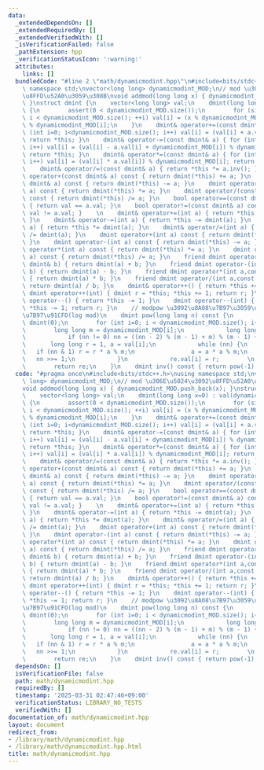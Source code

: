 ```yaml
---
data:
  _extendedDependsOn: []
  _extendedRequiredBy: []
  _extendedVerifiedWith: []
  _isVerificationFailed: false
  _pathExtension: hpp
  _verificationStatusIcon: ':warning:'
  attributes:
    links: []
  bundledCode: "#line 2 \"math/dynamicmodint.hpp\"\n#include<bits/stdc++.h>\nusing\
    \ namespace std;\nvector<long long> dynamicmodint_MOD;\n// mod \u306E\u5024\u3092\
    \u8FFD\u52A0\u3059\u308B\nvoid addmod(long long x) { dynamicmodint_MOD.push_back(x);\
    \ }\nstruct dmint {\n    vector<long long> val;\n    dmint(long long x=0) : val(dynamicmodint_MOD.size())\
    \ {\n        assert(0 < dynamicmodint_MOD.size());\n        for (size_t i = 0;\
    \ i < dynamicmodint_MOD.size(); ++i) val[i] = (x % dynamicmodint_MOD[i] + dynamicmodint_MOD[i])\
    \ % dynamicmodint_MOD[i];\n    }\n    dmint& operator+=(const dmint& a) { for\
    \ (int i=0; i<dynamicmodint_MOD.size(); i++) val[i] = (val[i] + a.val[i]) % dynamicmodint_MOD[i];\
    \ return *this; }\n    dmint& operator-=(const dmint& a) { for (int i=0; i<dynamicmodint_MOD.size();\
    \ i++) val[i] = (val[i] - a.val[i] + dynamicmodint_MOD[i]) % dynamicmodint_MOD[i];\
    \ return *this; }\n    dmint& operator*=(const dmint& a) { for (int i=0; i<dynamicmodint_MOD.size();\
    \ i++) val[i] = (val[i] * a.val[i]) % dynamicmodint_MOD[i]; return *this; }\n\
    \    dmint& operator/=(const dmint& a) { return *this *= a.inv(); }\n    dmint\
    \ operator+(const dmint& a) const { return dmint(*this) += a; }\n    dmint operator-(const\
    \ dmint& a) const { return dmint(*this) -= a; }\n    dmint operator*(const dmint&\
    \ a) const { return dmint(*this) *= a; }\n    dmint operator/(const dmint& a)\
    \ const { return dmint(*this) /= a; }\n    bool operator==(const dmint& a) const\
    \ { return val == a.val; }\n    bool operator!=(const dmint& a) const { return\
    \ val != a.val; }    \n    dmint& operator+=(int a) { return *this += dmint(a);\
    \ }\n    dmint& operator-=(int a) { return *this -= dmint(a); }\n    dmint& operator*=(int\
    \ a) { return *this *= dmint(a); }\n    dmint& operator/=(int a) { return *this\
    \ /= dmint(a); }\n    dmint operator+(int a) const { return dmint(*this) += a;\
    \ }\n    dmint operator-(int a) const { return dmint(*this) -= a; }\n    dmint\
    \ operator*(int a) const { return dmint(*this) *= a; }\n    dmint operator/(int\
    \ a) const { return dmint(*this) /= a; }\n    friend dmint operator+(int a,const\
    \ dmint& b) { return dmint(a) + b; }\n    friend dmint operator-(int a,const dmint&\
    \ b) { return dmint(a) - b; }\n    friend dmint operator*(int a,const dmint& b)\
    \ { return dmint(a) * b; }\n    friend dmint operator/(int a,const dmint& b) {\
    \ return dmint(a) / b; }\n    dmint& operator++() { return *this += 1; }\n   \
    \ dmint operator++(int) { dmint r = *this; *this += 1; return r; }\n    dmint&\
    \ operator--() { return *this -= 1; }\n    dmint operator--(int) { dmint r = *this;\
    \ *this -= 1; return r; }\n    // modpow \u3092\u8A08\u7B97\u3059\u308B\u3002\u8A08\
    \u7B97\u91CFO(log mod)\n    dmint pow(long long n) const {\n        dmint re =\
    \ dmint(0);\n        for (int i=0; i < dynamicmodint_MOD.size(); i++) {\n    \
    \        long long m = dynamicmodint_MOD[i];\n            long long nn = n;\n\
    \            if (nn != 0) nn = ((nn - 2) % (m - 1) + m) % (m - 1) + 1;\n     \
    \       long long r = 1, a = val[i];\n            while (nn) {\n             \
    \   if (nn & 1) r = r * a % m;\n                a = a * a % m;\n             \
    \   nn >>= 1;\n            }\n            re.val[i] = r;        \n        }\n\
    \        return re;\n    }\n    dmint inv() const { return pow(-1); }\n};\n"
  code: "#pragma once\n#include<bits/stdc++.h>\nusing namespace std;\nvector<long\
    \ long> dynamicmodint_MOD;\n// mod \u306E\u5024\u3092\u8FFD\u52A0\u3059\u308B\n\
    void addmod(long long x) { dynamicmodint_MOD.push_back(x); }\nstruct dmint {\n\
    \    vector<long long> val;\n    dmint(long long x=0) : val(dynamicmodint_MOD.size())\
    \ {\n        assert(0 < dynamicmodint_MOD.size());\n        for (size_t i = 0;\
    \ i < dynamicmodint_MOD.size(); ++i) val[i] = (x % dynamicmodint_MOD[i] + dynamicmodint_MOD[i])\
    \ % dynamicmodint_MOD[i];\n    }\n    dmint& operator+=(const dmint& a) { for\
    \ (int i=0; i<dynamicmodint_MOD.size(); i++) val[i] = (val[i] + a.val[i]) % dynamicmodint_MOD[i];\
    \ return *this; }\n    dmint& operator-=(const dmint& a) { for (int i=0; i<dynamicmodint_MOD.size();\
    \ i++) val[i] = (val[i] - a.val[i] + dynamicmodint_MOD[i]) % dynamicmodint_MOD[i];\
    \ return *this; }\n    dmint& operator*=(const dmint& a) { for (int i=0; i<dynamicmodint_MOD.size();\
    \ i++) val[i] = (val[i] * a.val[i]) % dynamicmodint_MOD[i]; return *this; }\n\
    \    dmint& operator/=(const dmint& a) { return *this *= a.inv(); }\n    dmint\
    \ operator+(const dmint& a) const { return dmint(*this) += a; }\n    dmint operator-(const\
    \ dmint& a) const { return dmint(*this) -= a; }\n    dmint operator*(const dmint&\
    \ a) const { return dmint(*this) *= a; }\n    dmint operator/(const dmint& a)\
    \ const { return dmint(*this) /= a; }\n    bool operator==(const dmint& a) const\
    \ { return val == a.val; }\n    bool operator!=(const dmint& a) const { return\
    \ val != a.val; }    \n    dmint& operator+=(int a) { return *this += dmint(a);\
    \ }\n    dmint& operator-=(int a) { return *this -= dmint(a); }\n    dmint& operator*=(int\
    \ a) { return *this *= dmint(a); }\n    dmint& operator/=(int a) { return *this\
    \ /= dmint(a); }\n    dmint operator+(int a) const { return dmint(*this) += a;\
    \ }\n    dmint operator-(int a) const { return dmint(*this) -= a; }\n    dmint\
    \ operator*(int a) const { return dmint(*this) *= a; }\n    dmint operator/(int\
    \ a) const { return dmint(*this) /= a; }\n    friend dmint operator+(int a,const\
    \ dmint& b) { return dmint(a) + b; }\n    friend dmint operator-(int a,const dmint&\
    \ b) { return dmint(a) - b; }\n    friend dmint operator*(int a,const dmint& b)\
    \ { return dmint(a) * b; }\n    friend dmint operator/(int a,const dmint& b) {\
    \ return dmint(a) / b; }\n    dmint& operator++() { return *this += 1; }\n   \
    \ dmint operator++(int) { dmint r = *this; *this += 1; return r; }\n    dmint&\
    \ operator--() { return *this -= 1; }\n    dmint operator--(int) { dmint r = *this;\
    \ *this -= 1; return r; }\n    // modpow \u3092\u8A08\u7B97\u3059\u308B\u3002\u8A08\
    \u7B97\u91CFO(log mod)\n    dmint pow(long long n) const {\n        dmint re =\
    \ dmint(0);\n        for (int i=0; i < dynamicmodint_MOD.size(); i++) {\n    \
    \        long long m = dynamicmodint_MOD[i];\n            long long nn = n;\n\
    \            if (nn != 0) nn = ((nn - 2) % (m - 1) + m) % (m - 1) + 1;\n     \
    \       long long r = 1, a = val[i];\n            while (nn) {\n             \
    \   if (nn & 1) r = r * a % m;\n                a = a * a % m;\n             \
    \   nn >>= 1;\n            }\n            re.val[i] = r;        \n        }\n\
    \        return re;\n    }\n    dmint inv() const { return pow(-1); }\n};"
  dependsOn: []
  isVerificationFile: false
  path: math/dynamicmodint.hpp
  requiredBy: []
  timestamp: '2025-03-31 02:47:46+09:00'
  verificationStatus: LIBRARY_NO_TESTS
  verifiedWith: []
documentation_of: math/dynamicmodint.hpp
layout: document
redirect_from:
- /library/math/dynamicmodint.hpp
- /library/math/dynamicmodint.hpp.html
title: math/dynamicmodint.hpp
---
```

